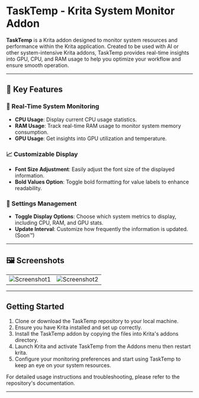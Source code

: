 # TaskTemp - Krita System Monitor Addon

**TaskTemp** is a Krita addon designed to monitor system resources and performance within the Krita application. Created to be used with AI or other system-intensive Krita addons, TaskTemp provides real-time insights into GPU, CPU, and RAM usage to help you optimize your workflow and ensure smooth operation.

---

## 🌟 Key Features

### 🚀 Real-Time System Monitoring

- **CPU Usage**: Display current CPU usage statistics.
- **RAM Usage**: Track real-time RAM usage to monitor system memory consumption.
- **GPU Usage**: Get insights into GPU utilization and temperature.

### 📈 Customizable Display

- **Font Size Adjustment**: Easily adjust the font size of the displayed information.
- **Bold Values Option**: Toggle bold formatting for value labels to enhance readability.

### 🔄 Settings Management

- **Toggle Display Options**: Choose which system metrics to display, including CPU, RAM, and GPU stats.
- **Update Interval**: Customize how frequently the information is updated. (Soon™)

---

## 🖼️ Screenshots

<table>
  <tr>
    <td><img src="https://i.imgur.com/vvSKji4.png" alt="Screenshot1"></td>
    <td><img src="https://i.imgur.com/plVZJ7u.png" alt="Screenshot2"></td>
  </tr>
</table>

---

## Getting Started

1. Clone or download the TaskTemp repository to your local machine.
2. Ensure you have Krita installed and set up correctly.
3. Install the TaskTemp addon by copying the files into Krita's addons directory.
4. Launch Krita and activate TaskTemp from the Addons menu then restart krita.
5. Configure your monitoring preferences and start using TaskTemp to keep an eye on your system resources.

For detailed usage instructions and troubleshooting, please refer to the repository's documentation.

---
